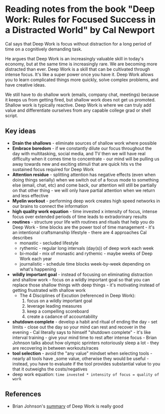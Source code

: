 # Reading notes from the book "Deep Work: Rules for Focused Success in a Distracted World" by Cal Newport

Cal says that Deep Work is focus without distraction for a long period of time on a cognitively demanding task.

He argues that Deep Work is an increasingly valuable skill in today's economy, but at the same time is increasingly rare. We are becoming more distracted than ever. Deep Work is a skill that can be cultivated through intense focus. It's like a super power once you have it. Deep Work allows you to learn complicated things more quickly, solve complex problems, and have creative ideas.

We still have to do shallow work (emails, company chat, meetings) because it keeps us from getting fired, but shallow work does not get us promoted. Shallow work is typically reactive. Deep Work is where we can truly add value and differentiate ourselves from any capable college grad or shell script.

## Key ideas

* **Drain the shallows** - eliminate sources of shallow work where possible
* **Embrace boredom** - if we constantly dilute our focus throughout the day with multitasking, social media, and TV then we will have real difficulty when it comes time to concentrate - our mind will be pulling us away towards new and exciting stimuli that are quick hits vs the sustained focus required for Deep Work
* **Attention residue** - splitting attention has negative effects (even when doing things serially) when we switch out of a focus mode to something else (email, chat, etc) and come back, our attention will still be partially on that other thing - we will only have partial attention when we return and less effective
* **Myelin workout** - performing deep work creates high speed networks in our brains to connect the information
* **high quality work equation** - time invested x intensity of focus, intense focus over extended periods of time leads to extradorinary results
* **routines** - structure your life with routines and rituals that help you do Deep Work - time blocks are the power tool of time management - it's an intentional craftsmanship lifestyle - there are 4 approaches Cal describes
  * monastic - secluded lifestyle
  * rythemic - regular long intervals (day(s)) of deep work each week
  * bi-modal - mix of monastic and rythemic - maybe weeks of Deep Work each year
  * journalistic - schedule time blocks week-by-week depending on what's happening
* **wildly important goal** - instead of focusing on eliminating distraction and shallow work - focus on a wildly important goal so that you can replace those shallow things with deep things - it's motivating instead of getting frustrated with shallow work
  * The 4 Disciplines of Excution (referenced in Deep Work):
    1. focus on a wildly important goal
    2. leverage leading measures
    3. keep a compelling scoreboard
    4. create a cadance of accountability  
* **shutdown complete** - develop a habit and ritual of ending the day - set limits - close out the day so your mind can rest and recover in the evening - Cal literally says to himself "shutdown complete" - it's like interval training - give your mind time to rest after intense focus - Brian Johnson talks about how olympic sprinters notoriously sleep a lot - they are recovering in between workouts/races
* **tool selection** - avoid the "any value" mindset when selecting tools - nearly all tools have _some value, otherwise they would be useful - instead, you have to evaluate if the tool provides substantial value to you that it outweighs the costs/negatives
* deep work equation: `time invested * intensity of focus = quality of work`

## References

* Brian Johnson's [summary](https://www.youtube.com/watch?v=KX_2a_jsGYw) of Deep Work is really good

